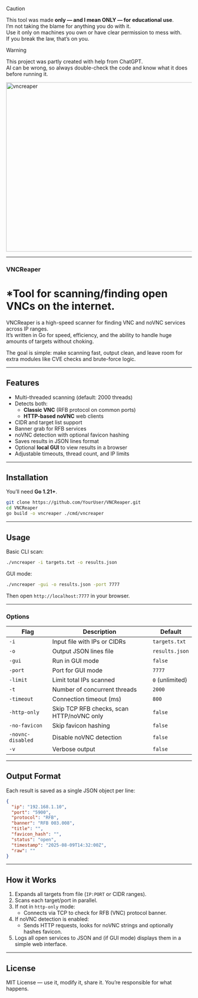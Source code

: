 > [!CAUTION]
> This tool was made **only — and I mean ONLY — for educational use**.  
> I’m not taking the blame for anything you do with it.  
> Use it only on machines you own or have clear permission to mess with.  
> If you break the law, that’s on you.

> [!WARNING]
> This project was partly created with help from ChatGPT.  
> AI can be wrong, so always double-check the code and know what it does before running it.

<img width="1280" height="460" alt="vncreaper" src="https://github.com/user-attachments/assets/45ae4c4c-6c08-4c1b-b018-7f58c1720810" />

---

### **VNCReaper**

# *Tool for scanning/finding open VNCs on the internet.

VNCReaper is a high-speed scanner for finding VNC and noVNC services across IP ranges.  
It’s written in Go for speed, efficiency, and the ability to handle huge amounts of targets without choking.

The goal is simple: make scanning fast, output clean, and leave room for extra modules like CVE checks and brute-force logic.

---

## Features

- Multi-threaded scanning (default: 2000 threads)
- Detects both:
  - **Classic VNC** (RFB protocol on common ports)
  - **HTTP-based noVNC** web clients
- CIDR and target list support
- Banner grab for RFB services
- noVNC detection with optional favicon hashing
- Saves results in JSON lines format
- Optional **local GUI** to view results in a browser
- Adjustable timeouts, thread count, and IP limits

---

## Installation

You’ll need **Go 1.21+**.

```bash
git clone https://github.com/YourUser/VNCReaper.git
cd VNCReaper
go build -o vncreaper ./cmd/vncreaper
```

---

## Usage

Basic CLI scan:
```bash
./vncreaper -i targets.txt -o results.json
```

GUI mode:
```bash
./vncreaper -gui -o results.json -port 7777
```
Then open `http://localhost:7777` in your browser.

---

### Options

| Flag | Description | Default |
|------|-------------|---------|
| `-i` | Input file with IPs or CIDRs | `targets.txt` |
| `-o` | Output JSON lines file | `results.json` |
| `-gui` | Run in GUI mode | `false` |
| `-port` | Port for GUI mode | `7777` |
| `-limit` | Limit total IPs scanned | `0` (unlimited) |
| `-t` | Number of concurrent threads | `2000` |
| `-timeout` | Connection timeout (ms) | `800` |
| `-http-only` | Skip TCP RFB checks, scan HTTP/noVNC only | `false` |
| `-no-favicon` | Skip favicon hashing | `false` |
| `-novnc-disabled` | Disable noVNC detection | `false` |
| `-v` | Verbose output | `false` |

---

## Output Format

Each result is saved as a single JSON object per line:

```json
{
  "ip": "192.168.1.10",
  "port": "5900",
  "protocol": "RFB",
  "banner": "RFB 003.008",
  "title": "",
  "favicon_hash": "",
  "status": "open",
  "timestamp": "2025-08-09T14:32:00Z",
  "raw": ""
}
```

---

## How it Works

1. Expands all targets from file (`IP:PORT` or CIDR ranges).
2. Scans each target/port in parallel.
3. If not in `http-only` mode:
   - Connects via TCP to check for RFB (VNC) protocol banner.
4. If noVNC detection is enabled:
   - Sends HTTP requests, looks for noVNC strings and optionally hashes favicon.
5. Logs all open services to JSON and (if GUI mode) displays them in a simple web interface.

---

## License

MIT License — use it, modify it, share it. You’re responsible for what happens.

